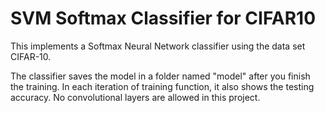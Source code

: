 # SVM Softmax Classifier for CIFAR10

This implements a Softmax Neural Network classifier using the data set CIFAR-10. 

The classifier saves the model in a folder named "model" after you finish the training.
In each iteration of training function, it also shows the testing accuracy. 
No convolutional layers are allowed in this project. 
